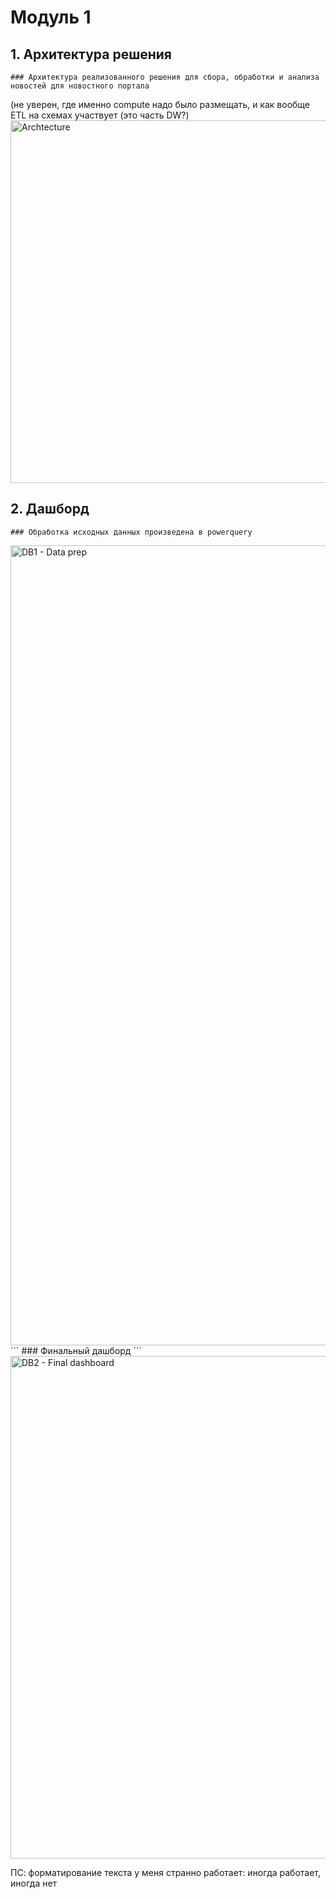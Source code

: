 # Модуль 1
## 1. Архитектура решения
```
### Архитектура реализованного решения для сбора, обработки и анализа новостей для новостного портала
```
(не уверен, где именно compute надо было размещать, и как вообще ETL на схемах участвует (это часть DW?)
<img width="580" alt="Archtecture" src="https://user-images.githubusercontent.com/102318753/160006871-93402f83-fc30-4350-baba-2eb1cf060a69.PNG">
## 2. Дашборд
```
### Обработка исходных данных произведена в powerquery
```
<img width="1280" alt="DB1 - Data prep" src="https://user-images.githubusercontent.com/102318753/160007313-5c96f232-5c74-4a69-97e0-5b07eefc0f44.PNG">
```
### Финальный дашборд
```
<img width="804" alt="DB2 - Final dashboard" src="https://user-images.githubusercontent.com/102318753/160007390-130222b8-b10e-4aa0-8169-bf35b0a4c5a9.PNG">

ПС: форматирование текста у меня странно работает: иногда работает, иногда нет
